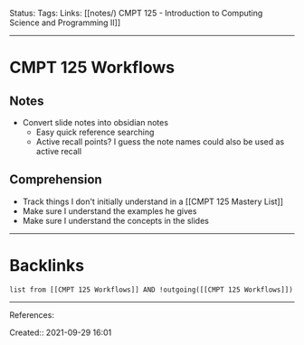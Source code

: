 Status: 
Tags: 
Links: [[notes/) CMPT 125 - Introduction to Computing Science and Programming II]]
___
# CMPT 125 Workflows
## Notes
- Convert slide notes into obsidian notes
	- Easy quick reference searching
	- Active recall points? I guess the note names could also be used as active recall

## Comprehension
- Track things I don't initially understand in a [[CMPT 125 Mastery List]]
- Make sure I understand the examples he gives
- Make sure I understand the concepts in the slides
___
# Backlinks
```dataview
list from [[CMPT 125 Workflows]] AND !outgoing([[CMPT 125 Workflows]])
```
___
References:

Created:: 2021-09-29 16:01
